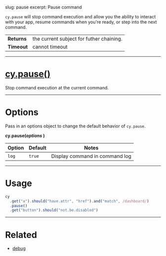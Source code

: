 slug: pause
excerpt: Pause command

`cy.pause` will stop command execution and allow you the ability to interact with your app, resume commands when you're ready, or step into the next command.

| | |
|--- | --- |
| **Returns** | the current subject for futher chaining. |
| **Timeout** | cannot timeout |

***

# [cy.pause()](#section-usage)

Stop command execution at the current command.

***

# Options

Pass in an options object to change the default behavior of `cy.pause`.

**cy.pause(*options* )**

Option | Default | Notes
--- | --- | ---
`log` | `true` | Display command in command log

***

# Usage

```javascript
cy
  .get("a").should("have.attr", "href").and("match", /dashboard/)
  .pause()
  .get("button").should("not.be.disabled")
```

***

# Related

- [debug](https://on.cypress.io/api/debug)